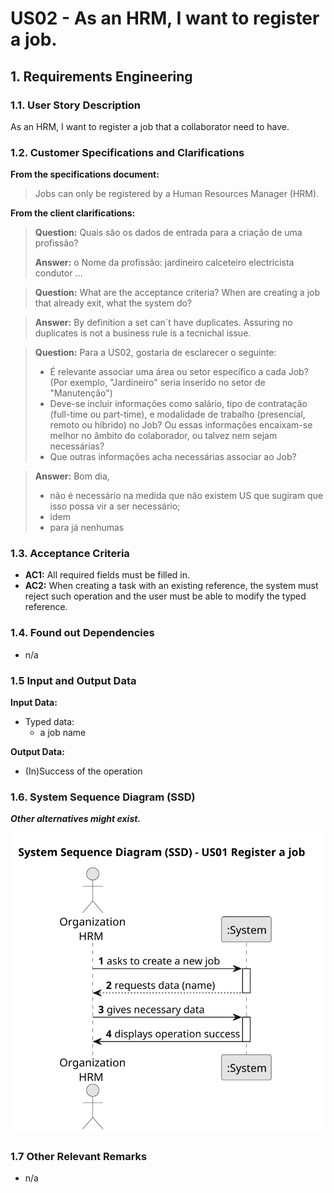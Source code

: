 # US02 - As an HRM, I want to register a job.


## 1. Requirements Engineering

### 1.1. User Story Description

As an HRM, I want to register a job that a collaborator need to have.

### 1.2. Customer Specifications and Clarifications 

**From the specifications document:**

> Jobs can only be registered by a Human Resources Manager (HRM).

**From the client clarifications:**

> **Question:** Quais são os dados de entrada para a criação de uma profissão?
>
> **Answer:** o Nome da profissão:
jardineiro
calceteiro
electricista
condutor
...

> **Question:** What are the acceptance criteria?
When are creating a job that already exit, what the system do?

>
> **Answer:**
By definition a set can´t have duplicates. Assuring no duplicates is not a business rule is a tecnichal issue.

> **Question:** Para a US02, gostaria de esclarecer o seguinte:
>- É relevante associar uma área ou setor específico a cada Job? (Por exemplo, "Jardineiro" seria inserido no setor de "Manutenção")
>- Deve-se incluir informações como salário, tipo de contratação (full-time ou part-time), e modalidade de trabalho (presencial, remoto ou híbrido) no Job? Ou essas informações encaixam-se melhor no âmbito do colaborador, ou talvez nem sejam necessárias?
>- Que outras informações acha necessárias associar ao Job?

> **Answer:** Bom dia,
>- não é necessário na medida que não existem US que sugiram que isso possa vir a ser necessário;
>- idem
>- para já nenhumas

### 1.3. Acceptance Criteria

* **AC1:** All required fields must be filled in.
* **AC2:** When creating a task with an existing reference, the system must reject such operation and the user must be able to modify the typed reference.

### 1.4. Found out Dependencies

* n/a

### 1.5 Input and Output Data

**Input Data:**

* Typed data:
    * a job name

**Output Data:**

* (In)Success of the operation

### 1.6. System Sequence Diagram (SSD)

**_Other alternatives might exist._**

![System Sequence Diagram - Alternative One](svg/us002-system-sequence-diagram.svg)

### 1.7 Other Relevant Remarks

* n/a